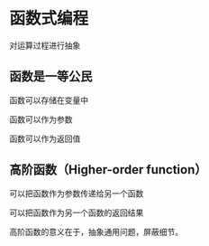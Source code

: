 # 函数式编程

对运算过程进行抽象

## 函数是一等公民

函数可以存储在变量中

函数可以作为参数

函数可以作为返回值

## 高阶函数（Higher-order function）

可以把函数作为参数传递给另一个函数

可以把函数作为另一个函数的返回结果

高阶函数的意义在于，抽象通用问题，屏蔽细节。